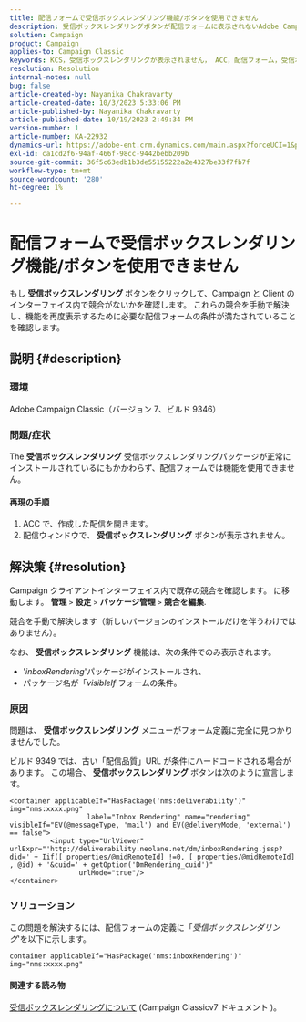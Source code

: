 ```yaml
---
title: 配信フォームで受信ボックスレンダリング機能/ボタンを使用できません
description: 受信ボックスレンダリングボタンが配信フォームに表示されないAdobe Campaign Classicの問題を手動で解決する方法について説明します。 競合を確認します。
solution: Campaign
product: Campaign
applies-to: Campaign Classic
keywords: KCS，受信ボックスレンダリングが表示されません， ACC，配信フォーム，受信ボックスレンダリング
resolution: Resolution
internal-notes: null
bug: false
article-created-by: Nayanika Chakravarty
article-created-date: 10/3/2023 5:33:06 PM
article-published-by: Nayanika Chakravarty
article-published-date: 10/19/2023 2:49:34 PM
version-number: 1
article-number: KA-22932
dynamics-url: https://adobe-ent.crm.dynamics.com/main.aspx?forceUCI=1&pagetype=entityrecord&etn=knowledgearticle&id=3b69b0e4-1262-ee11-be6e-6045bd006b3d
exl-id: ca1cd2f6-94af-466f-98cc-9442bebb209b
source-git-commit: 36f5c63edb1b3de55155222a2e4327be33f7fb7f
workflow-type: tm+mt
source-wordcount: '280'
ht-degree: 1%

---
```


# 配信フォームで受信ボックスレンダリング機能/ボタンを使用できません


もし <b>受信ボックスレンダリング </b>ボタンをクリックして、Campaign と Client のインターフェイス内で競合がないかを確認します。 これらの競合を手動で解決し、機能を再度表示するために必要な配信フォームの条件が満たされていることを確認します。

## 説明 {#description}


### 環境

Adobe Campaign Classic（バージョン 7、ビルド 9346）

### 問題/症状

The <b>受信ボックスレンダリング</b> 受信ボックスレンダリングパッケージが正常にインストールされているにもかかわらず、配信フォームでは機能を使用できません。

#### 再現の手順

1. ACC で、作成した配信を開きます。
2. 配信ウィンドウで、 <b>受信ボックスレンダリング</b> ボタンが表示されません。



## 解決策 {#resolution}


Campaign クライアントインターフェイス内で既存の競合を確認します。 に移動します。 <b>管理</b> `>`  <b>設定</b> `>`  <b>パッケージ管理</b> `>`  <b>競合を編集</b>.

競合を手動で解決します（新しいバージョンのインストールだけを伴うわけではありません）。

なお、 <b>受信ボックスレンダリング</b> 機能は、次の条件でのみ表示されます。

- &#39;*inboxRendering*&#39;パッケージがインストールされ、
- パッケージ名が「*visibleIf*&#39;フォームの条件。


### 原因

問題は、 <b>受信ボックスレンダリング</b> メニューがフォーム定義に完全に見つかりませんでした。

ビルド 9349 では、古い「配信品質」URL が条件にハードコードされる場合があります。 この場合、 <b>受信ボックスレンダリング</b> ボタンは次のように宣言します。


```
<container applicableIf="HasPackage('nms:deliverability')" img="nms:xxxx.png"
                   label="Inbox Rendering" name="rendering" visibleIf="EV(@messageType, 'mail') and EV(@deliveryMode, 'external') == false">
          <input type="UrlViewer" urlExpr="'http://deliverability.neolane.net/dm/inboxRendering.jssp?did=' + Iif([ properties/@midRemoteId] !=0, [ properties/@midRemoteId] , @id) + '&cuid=' + getOption('DmRendering_cuid')"
                 urlMode="true"/>
</container>
```


### ソリューション

この問題を解決するには、配信フォームの定義に「*受信ボックスレンダリング*&#39;を以下に示します。


```
container applicableIf="HasPackage('nms:inboxRendering')" img="nms:xxxx.png"
```


#### <b>関連する読み物</b> 

[受信ボックスレンダリングについて](https://experienceleague.adobe.com/docs/campaign-classic/using/sending-messages/deliverability-management/inbox-rendering.html?lang=en#about-inbox-rendering) (Campaign Classicv7 ドキュメント )。
